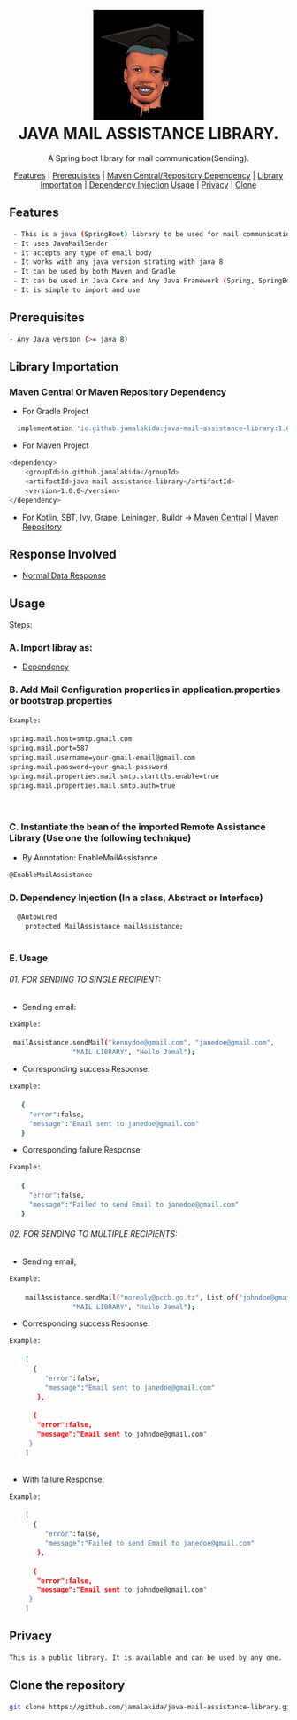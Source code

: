 <h1 align="center">
  <br>
  <img src="jamal.jpg" alt="Jamal Logo" width="200">
  <br>
  JAVA MAIL ASSISTANCE LIBRARY.
  <br>
</h1>

<p align="center">
  A Spring boot library for mail communication(Sending).
</p>

<p align="center">
  <a href="#features">Features</a> |
  <a href="#prerequisites">Prerequisites</a> |
  <a href="#mavenCentralDependency">Maven Central/Repository Dependency</a> |
  <a href="#libraryImportation">Library Importation</a> |
  <a href="#dependencyInjection">Dependency Injection</a> 
  <a href="#usage">Usage</a> |
  <a href="#privacy">Privacy</a> |
  <a href="#clone">Clone </a> 
</p>


## <a id="features"></a> Features
```bash
 - This is a java (SpringBoot) library to be used for mail communication(Sending)
 - It uses JavaMailSender
 - It accepts any type of email body
 - It works with any java version strating with java 8
 - It can be used by both Maven and Gradle 
 - It can be used in Java Core and Any Java Framework (Spring, SpringBoot, Kotlin)
 - It is simple to import and use
```

## <a id="prerequisites"></a> Prerequisites
```bash
- Any Java version (>= java 8)
```
## <a id="libraryImportation"></a>Library Importation
<a id="mavenCentralDependency"></a>
### <a id="mavenCentralDependency"></a>Maven Central Or Maven Repository Dependency
- For Gradle Project
```bash
  implementation 'io.github.jamalakida:java-mail-assistance-library:1.0.0'
```

-  For Maven Project
```bash
<dependency>
    <groupId>io.github.jamalakida</groupId>
    <artifactId>java-mail-assistance-library</artifactId>
    <version>1.0.0</version>
</dependency>
```

- For Kotlin, SBT, Ivy, Grape, Leiningen, Buildr ->
  <a href="https://central.sonatype.com/artifact/io.github.jamalakida/java-mail-assistance-library">Maven Central</a> | <a href="https://mvnrepository.com/artifact/io.github.jamalakida/java-mail-assistance-library/1.0.0">Maven Repository</a> 

## <a id="responses"></a> Response Involved
- <a href="#usage-single-data">Normal Data Response</a>

## <a id="usage"></a> Usage  
Steps: 
### A. Import libray as:
- <a href="#libraryImportation">Dependency</a>

###  B. Add Mail Configuration properties in application.properties or bootstrap.properties
```bash
Example: 

spring.mail.host=smtp.gmail.com
spring.mail.port=587
spring.mail.username=your-gmail-email@gmail.com
spring.mail.password=your-gmail-password
spring.mail.properties.mail.smtp.starttls.enable=true
spring.mail.properties.mail.smtp.auth=true

    
```

### C. Instantiate the bean of the imported Remote Assistance Library (Use one the following technique)
- By Annotation: EnableMailAssistance
```bash
@EnableMailAssistance 
```

### <a id="dependencyInjection"></a> D. Dependency Injection (In a class, Abstract or Interface)
```bash
  @Autowired
    protected MailAssistance mailAssistance;
    
```


### E. <a id="usage-single-data"></a> Usage
###### 01. FOR SENDING TO SINGLE RECIPIENT:
- Sending email:
```bash
Example: 
  
 mailAssistance.sendMail("kennydoe@gmail.com", "janedoe@gmail.com",
                "MAIL LIBRARY", "Hello Jamal");
```

- Corresponding success Response:
```bash
Example: 
  
   {
     "error":false,
     "message":"Email sent to janedoe@gmail.com"
   }
```

- Corresponding failure Response:
```bash
Example: 
  
   {
     "error":false,
     "message":"Failed to send Email to janedoe@gmail.com"
   }
```

###### 02. FOR SENDING TO MULTIPLE RECIPIENTS:
- Sending email;
```bash
Example: 
  
    mailAssistance.sendMail("noreply@pccb.go.tz", List.of("johndoe@gmail.com", "janedoe@gmail.com"),
                "MAIL LIBRARY", "Hello Jamal");
```

-  Corresponding success Response:
```bash
Example: 

    [
      {
         "error":false,
         "message":"Email sent to janedoe@gmail.com"
       },
       
      {
       "error":false,
       "message":"Email sent to johndoe@gmail.com"
     }
    ]
 
```

-  With failure Response:
```bash
Example: 

    [
      {
         "error":false,
         "message":"Failed to send Email to janedoe@gmail.com"
       },
       
      {
       "error":false,
       "message":"Email sent to johndoe@gmail.com"
     }
    ]
```

## <a id="privacy"></a> Privacy
```bash
This is a public library. It is available and can be used by any one.
```

## <a id="clone"></a> Clone the repository
```bash
git clone https://github.com/jamalakida/java-mail-assistance-library.git
```


